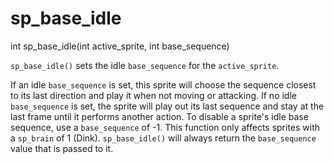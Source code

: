 # sp_base_idle

<Prototype>int sp_base_idle(int active_sprite, int base_sequence)</Prototype>

`sp_base_idle()` sets the idle `base_sequence` for the `active_sprite`.

If an idle `base_sequence` is set, this sprite will choose the sequence closest to its last direction and play it when not moving or attacking. If no idle `base_sequence` is set, the sprite will play out its last sequence and stay at the last frame until it performs another action. To disable a sprite's idle base sequence, use a `base_sequence` of -1. This function only affects sprites with a `sp_brain` of 1 (Dink). `sp_base_idle()` will always return the `base_sequence` value that is passed to it.
